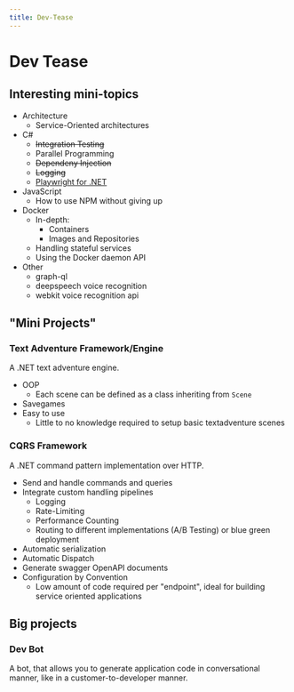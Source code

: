 ```yaml
---
title: Dev-Tease
---
```


# Dev Tease

## Interesting mini-topics

- Architecture
  - Service-Oriented architectures
- C#
  - ~~Integration Testing~~
  - Parallel Programming
  - ~~Dependeny Injection~~
  - ~~Logging~~
  - [Playwright for .NET](https://playwright.dev/dotnet/docs/api/class-playwright)
- JavaScript
  - How to use NPM without giving up
- Docker
  - In-depth:
    - Containers
    - Images and Repositories
  - Handling stateful services
  - Using the Docker daemon API
- Other
  - graph-ql
  - deepspeech voice recognition
  - webkit voice recognition api

## "Mini Projects"

### Text Adventure Framework/Engine

A .NET text adventure engine.

- OOP
  - Each scene can be defined as a class inheriting from `Scene`
- Savegames
- Easy to use
  - Little to no knowledge required to setup basic textadventure scenes

### CQRS Framework

A .NET command pattern implementation over HTTP.

- Send and handle commands and queries
- Integrate custom handling pipelines
  - Logging
  - Rate-Limiting
  - Performance Counting
  - Routing to different implementations (A/B Testing) or blue green deployment
- Automatic serialization
- Automatic Dispatch
- Generate swagger OpenAPI documents
- Configuration by Convention
  - Low amount of code required per "endpoint", ideal for building service oriented applications

## Big projects

### Dev Bot

A bot, that allows you to generate application code in conversational manner, like in a customer-to-developer manner.
